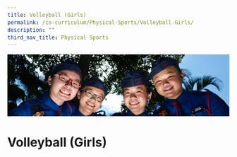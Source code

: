 ```yaml
---
title: Volleyball (Girls)
permalink: /co-curriculum/Physical-Sports/Volleyball-Girls/
description: ""
third_nav_title: Physical Sports
---
```

![](/images/CCA.jpg)

Volleyball (Girls)
==================

